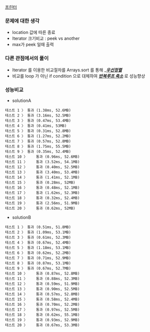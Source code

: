 [프린터](https://programmers.co.kr/learn/courses/30/lessons/42587)
### 문제에 대한 생각
- location 값에 따른 종료
- Iterator 크기비교 : peek vs another
- max가 peek 일때 출력

### 다른 관점에서의 풀이
- Iterator 를 이용한 비교절차를 Arrays.sort 를 통해 _<U>***우선정렬***</U>
- 비교를 loop 가 아닌 if condition 으로 대체하여 <U>***반복루프 축소***</U> 로 성능향상

### 성능비교
- solutionA
```
테스트 1 〉	통과 (1.38ms, 52.6MB)
테스트 2 〉	통과 (3.16ms, 52.5MB)
테스트 3 〉	통과 (0.47ms, 53.4MB)
테스트 4 〉	통과 (0.41ms, 53MB)
테스트 5 〉	통과 (0.31ms, 52.8MB)
테스트 6 〉	통과 (1.27ms, 52.2MB)
테스트 7 〉	통과 (0.57ms, 52.8MB)
테스트 8 〉	통과 (1.75ms, 55.5MB)
테스트 9 〉	통과 (0.35ms, 52.4MB)
테스트 10 〉	통과 (0.96ms, 52.6MB)
테스트 11 〉	통과 (3.52ms, 54.1MB)
테스트 12 〉	통과 (0.40ms, 52.5MB)
테스트 13 〉	통과 (3.40ms, 53.4MB)
테스트 14 〉	통과 (1.41ms, 52.1MB)
테스트 15 〉	통과 (0.28ms, 52MB)
테스트 16 〉	통과 (0.48ms, 52.1MB)
테스트 17 〉	통과 (1.62ms, 52.3MB)
테스트 18 〉	통과 (0.32ms, 52.4MB)
테스트 19 〉	통과 (2.56ms, 51.9MB)
테스트 20 〉	통과 (0.62ms, 52MB)
```

- solutionB
```
테스트 1 〉	통과 (0.51ms, 51.8MB)
테스트 2 〉	통과 (1.09ms, 53.1MB)
테스트 3 〉	통과 (0.61ms, 52.3MB)
테스트 4 〉	통과 (0.67ms, 52.4MB)
테스트 5 〉	통과 (1.18ms, 53.1MB)
테스트 6 〉	통과 (0.62ms, 52.2MB)
테스트 7 〉	통과 (0.71ms, 52.9MB)
테스트 8 〉	통과 (0.87ms, 53.1MB)
테스트 9 〉	통과 (0.67ms, 52.7MB)
테스트 10 〉	통과 (0.87ms, 52.8MB)
테스트 11 〉	통과 (0.88ms, 52.3MB)
테스트 12 〉	통과 (0.59ms, 51.9MB)
테스트 13 〉	통과 (0.90ms, 52.5MB)
테스트 14 〉	통과 (0.57ms, 52.8MB)
테스트 15 〉	통과 (0.58ms, 52.4MB)
테스트 16 〉	통과 (0.70ms, 52.2MB)
테스트 17 〉	통과 (0.97ms, 52.5MB)
테스트 18 〉	통과 (0.62ms, 55.1MB)
테스트 19 〉	통과 (0.93ms, 52.9MB)
테스트 20 〉	통과 (0.67ms, 53.3MB)
```